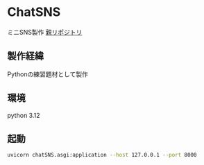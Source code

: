# ChatSNS

ミニSNS製作
[親リポジトリ](https://github.com/Cell1729/PythonTasks)

## 製作経緯

Pythonの練習題材として製作

## 環境

python 3.12

## 起動

```sh
uvicorn chatSNS.asgi:application --host 127.0.0.1 --port 8000
```
